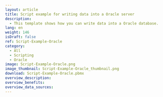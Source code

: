 ```yaml
---
layout: article
title: Script example for writing data into a Oracle server
description: 
  - This template shows how you can write data into a Oracle database.
lang: en
weight: 146
isDraft: false
ref: Script-Example-Oracle
category:
  - All
  - Scripting
  - Oracle
image: Script-Example-Oracle.png
image_thumbnail: Script-Example-Oracle_thumbnail.png
download: Script-Example-Oracle.pbmx
overview_description:
overview_benefits:
overview_data_sources:
---
```


